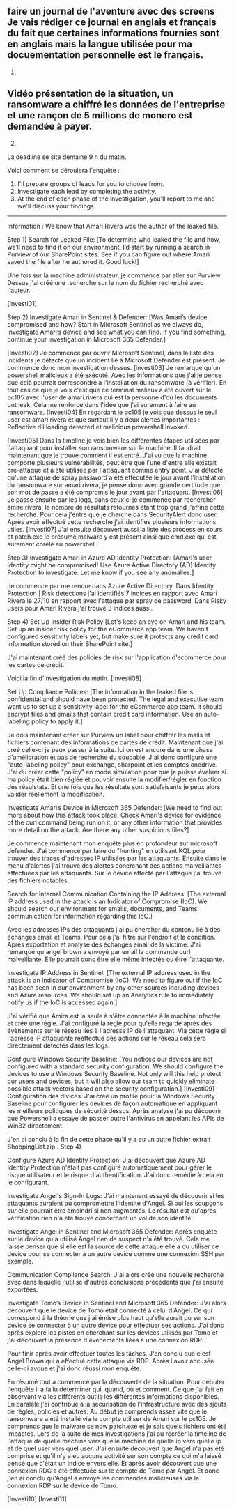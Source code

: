 faire un journal de l'aventure avec des screens
Je vais rédiger ce journal en anglais et français du fait que certaines informations fournies sont en anglais mais la langue utilisée pour ma docuementation personnelle est le français.
---
1)
Vidéo présentation de la situation, un ransomware a chiffré les données de l'entreprise et une rançon de 5 millions de monero est demandée à payer.
---
2)
La deadline se site demaine 9 h du matin.

Voici comment se déroulera l'enquête :
1. I'll prepare groups of leads for you to choose from.
2. Investigate each lead by completing the activity.
3. At the end of each phase of the investigation, you'll report to me and we'll discuss your findings.
---
Information : We know that Amari Rivera was the author of the leaked file.

Step 1)
Search for Leaked File:
[To determine who leaked the file and how, we’ll need to find it on our environment. I’d start by running a search in Purview of our SharePoint sites. See if you can figure out where Amari saved the file after he authored it. Good luck!]

Une fois sur la machine administrateur, je commence par aller sur Purview.
Dessus j'ai créé une recherche sur le nom du fichier recherché avec l'auteur.

[Investi01]

Step 2)
Investigate Amari in Sentinel & Defender:
[Was Amari’s device compromised and how? Start in Microsoft Sentinel as we always do, investigate Amari’s device and see what you can find. If you find something, continue your investigation in Microsoft 365 Defender.]

[Investi02]
Je commence par ouvrir Microsoft Sentinel, dans la liste des incidents je détecte que un incident lié à Microsoft Defender est présent.
Je commence donc mon investigation dessus.
[investi03]
Je remarque qu'un powershell malicieux a été exécuté.
Avec les informations que j'ai je pense que celà pourrait correspondre à l'installation du ransomware (à vérifier).
En tout cas ce que je vois c'est que ce terminal malieux a été ouvert sur le pc105 avec l'user de amari.rivera qui est la personne d'où les documents ont leak.
Cela me renforce dans l'idée que j'ai surement à faire au ransomware.
[Investi04]
En regardant le pc105 je vois que dessus le seul user est amari rivera et que surtout il y a deux alertes importantes : Reflective dll loading detected et malicious powershell invoked.

[Investi05]
Dans la timeline je vois bien les différentes étapes utilisées par l'attaquant pour installer son ransomware sur la machine.
Il faudrait maintenant que je trouve comment il est entré. J'ai vu que la machine comporte plusieurs vulnérabilités, peut être que l'une d'entre elle existait pre-attaque et a été utilisée par l'attaquant comme entry point.
J'ai détecté qu'une attaque de spray password a été effecutée le jour avant l'installation du ransomware sur amari rivera, je pense donc avec grande certitude que son mot de passe a été compromis le jour avant par l'attaquant.
[Investi06]
Je passe ensuite par les logs, dans ceux ci je commence par rechercher amire.rivera, le nombre de résultats retournés étant trop grand j'affine cette recherche.
Pour cela j'entre que je cherche dans SecurityAlert donc user.
Après avoir effectué cette recherche j'ai identifiés plusieurs informations utiles.
[Investi07]
J'ai ensuite découvert aussi la liste des process en cours et patch.exe le présumé malware y est présent ainsi que cmd.exe qui est surement corélé au powershell.

Step 3)
Investigate Amari in Azure AD Identity Protection:
[Amari's user identity might be compromised! Use Azure Active Directory (AD) Identity Protection to investigate. Let me know if you see any anomalies.]

Je commence par me rendre dans Azure Active Directory.
Dans Identity Protection | Risk detections j'ai identifiés 7 indices en rapport avec Amari Rivera le 27/10 en rapport avec l'attaque par spray de password.
Dans Risky users pour Amari Rivera j'ai trouvé 3 indices aussi.

Step 4)
Set Up Insider Risk Policy
[Let's keep an eye on Amari and his team. Set up an insider risk policy for the eCommerce app team. We haven’t configured sensitivity labels yet, but make sure it protects any credit card information stored on their SharePoint site.]

J'ai maintenant créé des policies de risk sur l'application d'ecommerce pour les cartes de crédit.

Voici la fin d'investigation du matin.
[Investi08]

Set Up Compliance Policies:
[The information in the leaked file is confidential and should have been protected. The legal and executive team want us to set up a sensitivity label for the eCommerce app team. It should encrypt files and emails that contain credit card information. Use an auto-labeling policy to apply it.]

Je dois maintenant créer sur Purview un label pour chiffrer les mails et fichiers contenant des informations de cartes de crédit.
Maintenant que j'ai créé celle-ci je peux passer à la suite.
Ici on est encore dans une phase d'amélioration et pas de recherche du coupable.
J'ai donc configuré une "auto-labeling policy" pour exchange, sharpoint et les comptes onedrive.
J'ai du créer cette "policy" en mode simulation pour que je puisse évaluer si ma policy était bien réglée et pouvoir ensuite la modifier/régler en fonction des résulstats. Et une fois que les résultats sont satisfaisants je peux alors valider réellement la modification.

Investigate Amari’s Device in Microsoft 365 Defender:
[We need to find out more about how this attack took place. Check Amari's device for evidence of the curl command being run on it, or any other information that provides more detail on the attack. Are there any other suspicious files?]

Je commence maintenant mon enquête plus en profondeur sur microsoft defender.
J'ai commencé par faire du "hunting" en utilisant KQL pour trouver des traces d'adresses IP utilisées par les attaquants.
Ensuite dans le menu d'alertes j'ai trouvé des alertes conercnant des actions malveillantes effectuées par les attaquants.
Sur le device affecté par l'attaque j'ai trouvé des fichiers notables.

Search for Internal Communication Containing the IP Address:
[The external IP address used in the attack is an Indicator of Compromise (IoC). We should search our environment for emails, documents, and Teams communication for information regarding this IoC.]

Avec les adresses IPs des attaquants j'ai pu chercher du contenu lié à des échanges email et Teams.
Pour cela j'ai filtré sur l'endroit et la condition.
Après exportation et analyse des échanges email de la victime. J'ai remarqué qu'angel brown a envoyé par email la commande curl malveillante.
Elle pourrait donc être elle même infectée ou être l'attaquante.


Investigate IP Address in Sentinel:
[The external IP address used in the attack is an Indicator of Compromise (IoC). We need to figure out if the IoC has been seen in our environment by any other sources including devices and Azure resources. We should set up an Analytics rule to immediately notify us if the IoC is accessed again.]

J'ai vérifié que Amira est la seule à s'être connectée à la machine infectée et créé une règle.
J'ai configuré la règle pour qu'elle regarde après des évènements sur le réseau liés à l'adresse IP de l'attaquant.
Via cette règle si l'adresse IP attaquante réeffectue des actions sur le réseau cela sera directement détectés dans les logs.

Configure Windows Security Baseline:
[You noticed our devices are not configured with a standard security configuration. We should configure the devices to use a Windows Security Baseline. Not only will this help protect our users and devices, but it will also allow our team to quickly eliminate possible attack vectors based on the security configuration.]
[Investi09]
Configuration des divices.
J'ai créé un profile pouir la Windows Security Baseline pour configurer les devices de façon automatique en appliquant les meilleurs politiques de sécurité dessus.
Après analyse j'ai pu découvrir que Powershell a essayé de passer outre l'antivirus en appelant les APIs de Win32 directement.

J'en ai conclu à la fin de cette phase qu'il y a eu un autre fichier extrait ShoppingList.zip .
Step 4)

Configure Azure AD Identity Protection:
J'ai découvert que Azure AD Identity Protection n'était pas configuré automatiquement pour gérer le risque utilisateur et le risque d'authentification.
J'ai donc remédié à cela en le configurant.

Investigate Angel's Sign-In Logs:
J'ai maintenant essayé de découvrir si les attaquants auraient pu compromettre l'identité d'Angel.
Si oui les soupçons sur elle pourrait être amoindri si non augmentés.
Le résultat est qu'après vérification rien n'a été trouvé concernant un vol de son identité.

Investigate Angel in Sentinel and Microsoft 365 Defender:
Après enquête sur le device qu'a utilisé Angel rien de suspect n'a été trouvé.
Cela me laisse penser que si elle est la source de cette attaque elle a du utiliser ce device pour se connecter à un autre device comme une connexion SSH par exemple.

Communication Compliance Search:
J'ai alors créé une nouvelle recherche avec dans laquelle j'utilise d'autres conclusions précédents que j'ai ensuite exportées.

Investigate Tomo’s Device in Sentinel and Microsoft 365 Defender:
J'ai alors découvert que le device de Tomo était connecté à celui d'Angel.
Ce qui correspond à la théorie que j'ai émise plus haut qu'elle aurait pu sur son device se connecter à un autre device pour effectuer ses actions.
J'ai donc après exploré les pistes en cherchant sur les devices utilisés par Tomo et j'ai découvert la présence d'évènements liées à une connexion RDP.


Pour finir après avoir effectuer toutes les tâches.
J'en conclu que c'est Angel Brown qui a effectué cette attaque via RDP.
Après l'avoir accusée celle-ci avoue et j'ai donc réussi mon enquête.

En résumé tout a commencé par la découverte de la situation.
Pour débuter l'enquête il a fallu déterminer qui, quand, où et comment.
Ce que j'ai fait en observant via les différents outils les différentes informations disponibles.
En paralèle j'ai contribué à la sécurisation de l'infrastructure avec des ajouts de règles, policies et autres.
Au début je comprends assez vite que le ransomware a été installé via le compte utiliser de Amari sur le pc105.
Je comprends que le malware se now patch.exe et je sais quels fichiers ont été impactés.
Lors de la suite de mes investigations j'ai pu recréer la timeline de l'attaque de quelle machine vers quelle machine de quelle ip vers quelle ip et de quel user vers quel user.
J'ai ensuite découvert que Angel n'a pas été comprise  et qu'il n'y a eu aucune activité sur son compte ce qui m'a laissé pensé que c'était un indice envers elle.
Et après avoir découvert que une connexion RDC a été effectuée sur le compte de Tomo par Angel.
Et donc j'en ai conclu qu'Angel a envoyé les commandes malicieuses via la connexion RDP sur le device de Tomo.

[Investi10]
[Investi11]

